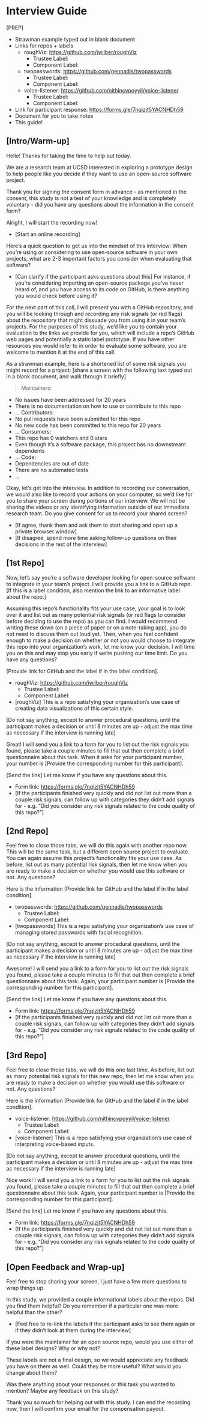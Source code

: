 # Interview Guide

[PREP]

- Strawman example typed out in blank document
- Links for repos + labels
    - roughViz: https://github.com/jwilber/roughViz
        - Trustee Label:
        - Component Label:
    - twopasswords: https://github.com/gennadis/twopasswords
        - Trustee Label:
        - Component Label:
    - voice-listener: https://github.com/nithincvpoyyil/voice-listener
        - Trustee Label:
        - Component Label:
- Link for participant response: https://forms.gle/7nqizjt5YACNHDh59
- Document for you to take notes
- This guide!

## [Intro/Warm-up]

Hello! Thanks for taking the time to help out today.

We are a research team at UCSD interested in exploring a prototype design to help people like you decide if they want to use an open-source software project. 

Thank you for signing the consent form in advance - as mentioned in the consent, this study is not a test of your knowledge and is completely voluntary - did you have any questions about the information in the consent form?

Alright, I will start the recording now!

- [Start an online recording]

Here’s a quick question to get us into the mindset of this interview: When you’re using or considering to use open-source software in your own projects, what are 2-3 important factors you consider when evaluating that software?

- [Can clarify if the participant asks questions about this] For instance, if you’re considering importing an open-source package you’ve never heard of, and you have access to its code on GitHub, is there anything you would check before using it?

For the next part of this call, I will present you with a GitHub repository, and you will be looking through and recording any risk signals (or red flags) about the repository that might dissuade you from using it in your team’s projects. For the purposes of this study, we’d like you to contain your evaluation to the links we provide for you, which will include a repo’s GitHub web pages and potentially a static label prototype. If you have other resources you would refer to in order to evaluate some software, you are welcome to mention it at the end of this call.

As a strawman example, here is a shortened list of some risk signals you might record for a project: [share a screen with the following text typed out in a blank document, and walk through it briefly]

> Maintainers:
 - No issues have been addressed for 20 years
 - There is no documentation on how to use or contribute to this repo
 - …
Contributors:
 - No pull requests have been submitted for this repo
 - No new code has been committed to this repo for 20 years
 - …
Consumers:
 - This repo has 0 watchers and 0 stars
 - Even though it’s a software package, this project has no downstream dependents
 - …
Code:
 - Dependencies are out of date
 - There are no automated tests
 - …
> 

Okay, let’s get into the interview. In addition to recording our conversation, we would also like to record your actions on your computer, so we’d like for you to share your screen during portions of our interview. We will not be sharing the videos or any identifying information outside of our immediate research team. Do you give consent for us to record your shared screen?

- [If agree, thank them and ask them to start sharing and open up a private browser window]
- [If disagree, spend more time asking follow-up questions on their decisions in the rest of the interview]

## [1st Repo]

Now, let’s say you’re a software developer looking for open-source software to integrate in your team’s project. I will provide you a link to a GitHub repo. [If this is a label condition, also mention the link to an informative label about the repo.]

Assuming this repo’s functionality fits your use case, your goal is to look over it and list out as many potential risk signals (or red flags to consider before deciding to use the repo) as you can find. I would recommend writing these down (on a piece of paper or on a note-taking app), you do not need to discuss them out loud yet. Then, when you feel confident enough to make a decision on whether or not you would choose to integrate this repo into your organization’s work, let me know your decision. I will time you on this and may stop you early if we’re pushing our time limit. Do you have any questions?

[Provide link for GitHub and the label if in the label condition].

- roughViz: https://github.com/jwilber/roughViz
    - Trustee Label:
    - Component Label:
- [roughViz] This is a repo satisfying your organization’s use case of creating data visualizations of this certain style.

[Do not say anything, except to answer procedural questions, until the participant makes a decision or until 8 minutes are up - adjust the max time as necessary if the interview is running late]

Great! I will send you a link to a form for you to list out the risk signals you found, please take a couple minutes to fill that out then complete a brief questionnaire about this task. When it asks for your participant number, your number is [Provide the corresponding number for this participant].

[Send the link] Let me know if you have any questions about this.

- Form link: https://forms.gle/7nqizjt5YACNHDh59
- [If the participants finished very quickly and did not list out more than a couple risk signals, can follow up with categories they didn’t add signals for - e.g. “Did you consider any risk signals related to the code quality of this repo?”]

## [2nd Repo]

Feel free to close those tabs, we will do this again with another repo now. This will be the same task, but a different open source project to evaluate. You can again assume this project’s functionality fits your use case. As before, list out as many potential risk signals, then let me know when you are ready to make a decision on whether you would use this software or not. Any questions?

Here is the information [Provide link for GitHub and the label if in the label condition].

- twopasswords: https://github.com/gennadis/twopasswords
    - Trustee Label:
    - Component Label:
- [twopasswords] This is a repo satisfying your organization’s use case of managing stored passwords with facial recognition.

[Do not say anything, except to answer procedural questions, until the participant makes a decision or until 8 minutes are up - adjust the max time as necessary if the interview is running late]

Awesome! I will send you a link to a form for you to list out the risk signals you found, please take a couple minutes to fill that out then complete a brief questionnaire about this task. Again, your participant number is [Provide the corresponding number for this participant].

[Send the link] Let me know if you have any questions about this.

- Form link: https://forms.gle/7nqizjt5YACNHDh59
- [If the participants finished very quickly and did not list out more than a couple risk signals, can follow up with categories they didn’t add signals for - e.g. “Did you consider any risk signals related to the code quality of this repo?”]

## [3rd Repo]

Feel free to close those tabs, we will do this one last time. As before, list out as many potential risk signals for this new repo, then let me know when you are ready to make a decision on whether you would use this software or not. Any questions?

Here is the information [Provide link for GitHub and the label if in the label condition].

- voice-listener: https://github.com/nithincvpoyyil/voice-listener
    - Trustee Label:
    - Component Label:
- [voice-listener] This is a repo satisfying your organization’s use case of interpreting voice-based inputs.

[Do not say anything, except to answer procedural questions, until the participant makes a decision or until 8 minutes are up - adjust the max time as necessary if the interview is running late]

Nice work! I will send you a link to a form for you to list out the risk signals you found, please take a couple minutes to fill that out then complete a brief questionnaire about this task. Again, your participant number is [Provide the corresponding number for this participant].

[Send the link] Let me know if you have any questions about this.

- Form link: https://forms.gle/7nqizjt5YACNHDh59
- [If the participants finished very quickly and did not list out more than a couple risk signals, can follow up with categories they didn’t add signals for - e.g. “Did you consider any risk signals related to the code quality of this repo?”]

## [Open Feedback and Wrap-up]

Feel free to stop sharing your screen, I just have a few more questions to wrap things up.

In this study, we provided a couple informational labels about the repos. Did you find them helpful? Do you remember if a particular one was more helpful than the other?

- [Feel free to re-link the labels if the participant asks to see them again or if they didn’t look at them during the interview]

If you were the maintainer for an open source repo, would you use either of these label designs? Why or why not?

These labels are not a final design, so we would appreciate any feedback you have on them as well. Could they be more useful? What would you change about them?

Was there anything about your responses or this task you wanted to mention? Maybe any feedback on this study?

Thank you so much for helping out with this study. I can end the recording now, then I will confirm your email for the compensation payout.